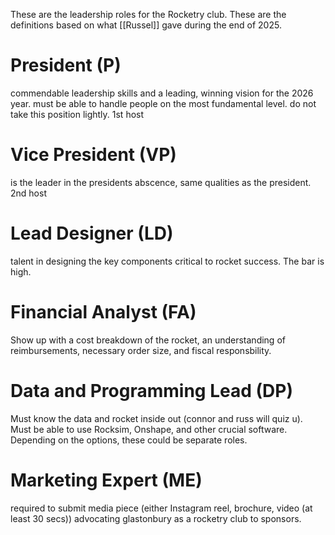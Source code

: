 These are the leadership roles for the Rocketry club. These are the definitions based on what [[Russel]] gave during the end of 2025.
# President (P)
commendable leadership skills and a leading, winning vision for the 2026 year. must be able to handle people on the most fundamental level. do not take this position lightly. 1st host

# Vice President (VP)
is the leader in the presidents abscence, same qualities as the president. 2nd host

# Lead Designer (LD)
talent in designing the key components critical to rocket success. The bar is high.

# Financial Analyst (FA)
Show up with a cost breakdown of the rocket, an understanding of reimbursements, necessary order size, and fiscal responsbility.

# Data and Programming Lead (DP)
Must know the data and rocket inside out (connor and russ will quiz u). Must be able to use Rocksim, Onshape, and other crucial software.
Depending on the options, these could be separate roles.

# Marketing Expert (ME)
required to submit media piece (either Instagram reel, brochure, video (at least 30 secs)) advocating glastonbury as a rocketry club to sponsors.



